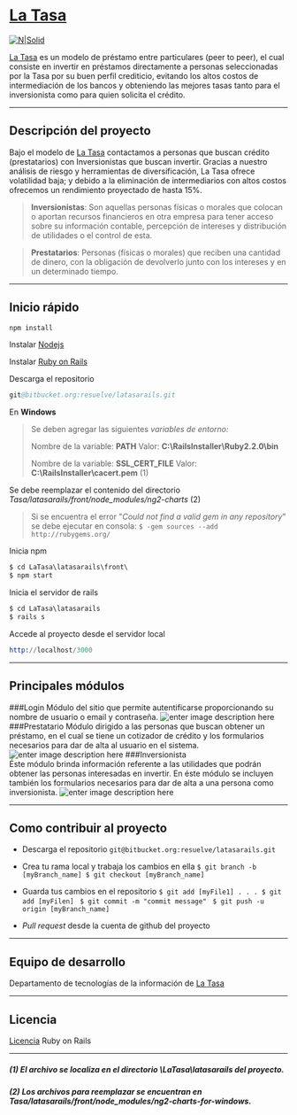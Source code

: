 
# [La Tasa](https://latasa.mx/ "La Tasa")
[![N|Solid](https://latasa.mx/images/logo.svg)](https://latasa.mx/images/logo.svg)

 [La Tasa](https://latasa.mx/ "La Tasa") es un modelo de préstamo entre particulares (peer to peer), el cual consiste en invertir en préstamos directamente a personas seleccionadas por la Tasa por su buen perfil crediticio, evitando los altos costos de intermediación de los bancos y obteniendo las mejores tasas tanto para el inversionista como para quien solicita el crédito.

---
## Descripción del proyecto
Bajo el modelo de   [La Tasa](https://latasa.mx/ "La Tasa") contactamos a personas que buscan crédito (prestatarios) con Inversionistas que buscan invertir. Gracias a nuestro análisis de riesgo y herramientas de diversificación, La Tasa ofrece volatilidad baja; y debido a la eliminación de intermediarios con altos costos ofrecemos un rendimiento proyectado de hasta 15%.
>**Inversionistas**: Son aquellas personas físicas o morales que colocan o aportan recursos financieros en otra empresa para tener acceso sobre su información contable, percepción de intereses y distribución de utilidades o el control de esta.

>**Prestatarios**: Personas (físicas o morales) que reciben una cantidad de dinero, con la obligación de devolverlo junto con los intereses y en un determinado tiempo.

---
## Inicio rápido
```s
npm install
```
Instalar
[Nodejs]( https://nodejs.org/en/ "Nodejs")

Instalar
[Ruby on Rails](http://rubyonrails.org/ "Ruby on Rails")

Descarga el repositorio
```s
git@bitbucket.org:resuelve/latasarails.git
```
En **Windows**
> Se deben agregar las siguientes *variables de entorno:*
> 
>  Nombre de la variable: **PATH**
> Valor: **C:\RailsInstaller\Ruby2.2.0\bin**
>
> Nombre de la variable: **SSL_CERT_FILE**
> Valor: **C:\RailsInstaller\cacert.pem** (1)
>
Se debe reemplazar el contenido del directorio *Tasa/latasarails/front/node_modules/ng2-charts* (2)
>
> Si se encuentra el error "*Could not find a valid gem in any repository*" se debe ejecutar en consola:
> `$ -gem sources --add http://rubygems.org/
`

Inicia npm
```s
$ cd LaTasa\latasarails\front\
$ npm start
```

Inicia el servidor de rails
```s
$ cd LaTasa\latasarails
$ rails s
```

Accede al proyecto desde el servidor local
```s
http://localhost/3000
```
---

## Principales módulos
###Login
Módulo del sitio que permite autentificarse proporcionando su nombre de usuario o email y contraseña.
![enter image description here](https://lh3.googleusercontent.com/-evyoh_NEmrg/WBu5ZugZqTI/AAAAAAAABAk/UtCTOu_KyBsS-LUk7q287dKyFGM4MbGyACLcB/s0/latasa_login.jpg "La Tasa | Login")
###Prestatario
Módulo dirigido a las personas que buscan obtener un préstamo, en el cual se tiene un cotizador de crédito  y los formularios necesarios para dar de alta al usuario en el sistema.
![enter image description here](https://lh3.googleusercontent.com/-Ed_MaG4uu14/WBu5eoLc3dI/AAAAAAAABAs/lZeVfzof5tkCiVI7eghms0UEh-d_J6KtQCLcB/s0/latasa_prestatario.jpg "La Tasa | Prestatario")
###Inversionista  
Éste módulo brinda información referente a las utilidades que podrán obtener las personas interesadas en invertir. En éste módulo se incluyen también los formularios necesarios para dar de alta a una persona como inversionista.
![enter image description here](https://lh3.googleusercontent.com/-wi9E0lvlSlk/WBu52g54IWI/AAAAAAAABA0/U2xsi98_3OwoPM2BwnIUw76oRQzii2xOgCLcB/s0/latasa_inversionista.png "La Tasa | Inversionista")

---
## Como contribuir al proyecto
* Descarga el repositorio
`git@bitbucket.org:resuelve/latasarails.git
`

* Crea tu rama local y trabaja los cambios en ella
`$ git branch -b [myBranch_name]
$ git checkout [myBranch_name]`

* Guarda tus cambios en el repositorio
`$ git add [myFile1]
.
.
.
$ git add [myFilen]
`
`$ git commit -m "commit message"
`
`$ git push -u origin [myBranch_name]
`
* *Pull request* desde la cuenta de github del proyecto

---
## Equipo de desarrollo
Departamento de tecnologías de la información de [La Tasa](https://latasa.mx/ "La Tasa")

---
## Licencia
 [Licencia](https://opensource.org/licenses/MIT "Licencia") Ruby on Rails

---
##### (1) El archivo se localiza en el directorio *\LaTasa\latasarails* del proyecto.
##### (2) Los archivos para reemplazar se encuentran en *Tasa/latasarails/front/node_modules/ng2-charts-for-windows*.
